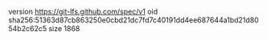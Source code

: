 version https://git-lfs.github.com/spec/v1
oid sha256:51363d87cb863250e0cbd21dc7fd7c40191dd4ee687644a1bd21d8054b2c62c5
size 1868
